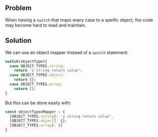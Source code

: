 ## Problem
When having a `switch` that maps every case to a speific object, the code may become hard to read and maintain.

## Solution
We can use an object mapper instead of a `switch` statement:

```js
switch(objectType){
  case OBJECT_TYPES.string:
    return 'a string return value';
  case OBJECT_TYPES.object:
    return {};
  case OBJECT_TYPES.array:
    return [];
}
```

But this can be done easily with:

```js
const objectTypesMapper = {
  [OBJECT_TYPES.string]: 'a string return value',
  [OBJECT_TYPES.object]: {},
  [OBJECT_TYPES.array]: []
}
```
